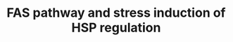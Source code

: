 ---
annotations:
- type: Pathway Ontology
  value: FasL mediated signaling pathway
authors:
- 169.230.77.174
- MaintBot
- Thomas
- Khanspers
- Christine Chichester
- L Dupuis
- Ddigles
- Eweitz
description: 'This pathway describes the Fas induced apoptosis and interplay with
  Hsp27 in response to stress.  More info: [http://www.biocarta.com/pathfiles/h_hsp27Pathway.asp
  BioCarta].'
last-edited: 2021-05-23
organisms:
- Mus musculus
redirect_from:
- /index.php/Pathway:WP571
- /instance/WP571
schema-jsonld:
- '@context': https://schema.org/
  '@id': https://wikipathways.github.io/pathways/WP571.html
  '@type': Dataset
  creator:
    '@type': Organization
    name: WikiPathways
  description: 'This pathway describes the Fas induced apoptosis and interplay with
    Hsp27 in response to stress.  More info: [http://www.biocarta.com/pathfiles/h_hsp27Pathway.asp
    BioCarta].'
  keywords:
  - ''
  - Casp3
  - Mapk8
  - Faf1
  - Pak1
  - Tnf
  - Map3k1
  - Dffa
  - Fadd
  - Casp8
  - Spna2
  - Map2k4
  - Phosphate
  - Hspb1
  - Gm10108
  - Ripk2
  - Prkdc
  - Parp1
  - NFK-B Pathway
  - Ceramide
  - Mapkapk2
  - Lmnb1
  - Apoptosis
  - Casp7
  - Lmna
  - FAP-1
  - Apaf1
  - Casp6
  - Jun
  - Fas
  - Cflar
  - Rb1
  - Dffb
  - Map3k7
  - Daxx
  - Arhgdib
  - Casp9
  - Glutathione
  - Il1a
  - Fasl
  - Mapkapk3
  - Lmnb2
  - CASP10
  - Pak2
  - Bcl2
  - actin
  - Cell Survival
  license: CC0
  name: FAS pathway and stress induction of HSP regulation
seo: CreativeWork
title: FAS pathway and stress induction of HSP regulation
wpid: WP571
---